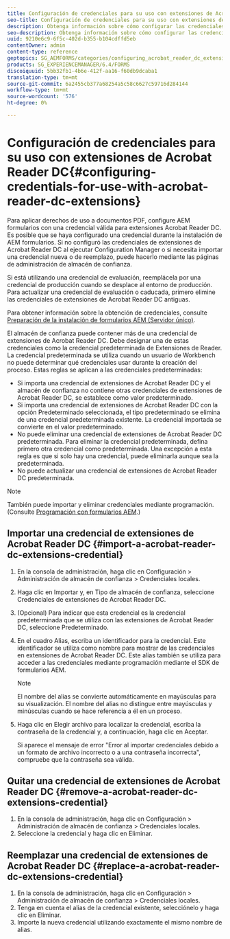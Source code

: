 ```yaml
---
title: Configuración de credenciales para su uso con extensiones de Acrobat Reader DC
seo-title: Configuración de credenciales para su uso con extensiones de Acrobat Reader DC
description: Obtenga información sobre cómo configurar las credenciales para usarlas con extensiones de Acrobat Reader DC.
seo-description: Obtenga información sobre cómo configurar las credenciales para usarlas con extensiones de Acrobat Reader DC.
uuid: 9210e6c9-6f5c-402d-b355-b104cdffd5eb
contentOwner: admin
content-type: reference
geptopics: SG_AEMFORMS/categories/configuring_acrobat_reader_dc_extensions
products: SG_EXPERIENCEMANAGER/6.4/FORMS
discoiquuid: 5bb32fb1-4b6e-412f-aa16-f60db9dcaba1
translation-type: tm+mt
source-git-commit: 6a2455cb377a68254a5c58c6627c59716d284144
workflow-type: tm+mt
source-wordcount: '576'
ht-degree: 0%

---
```



# Configuración de credenciales para su uso con extensiones de Acrobat Reader DC{#configuring-credentials-for-use-with-acrobat-reader-dc-extensions}

Para aplicar derechos de uso a documentos PDF, configure AEM formularios con una credencial válida para extensiones Acrobat Reader DC. Es posible que se haya configurado una credencial durante la instalación de AEM formularios. Si no configuró las credenciales de extensiones de Acrobat Reader DC al ejecutar Configuration Manager o si necesita importar una credencial nueva o de reemplazo, puede hacerlo mediante las páginas de administración de almacén de confianza.

Si está utilizando una credencial de evaluación, reemplácela por una credencial de producción cuando se desplace al entorno de producción. Para actualizar una credencial de evaluación o caducada, primero elimine las credenciales de extensiones de Acrobat Reader DC antiguas.

Para obtener información sobre la obtención de credenciales, consulte [Preparación de la instalación de formularios AEM (Servidor único)](https://www.adobe.com/go/learn_aemforms_prepareInstallsingle_63).

El almacén de confianza puede contener más de una credencial de extensiones de Acrobat Reader DC. Debe designar una de estas credenciales como la credencial predeterminada de Extensiones de Reader. La credencial predeterminada se utiliza cuando un usuario de Workbench no puede determinar qué credenciales usar durante la creación del proceso. Estas reglas se aplican a las credenciales predeterminadas:

* Si importa una credencial de extensiones de Acrobat Reader DC y el almacén de confianza no contiene otras credenciales de extensiones de Acrobat Reader DC, se establece como valor predeterminado.
* Si importa una credencial de extensiones de Acrobat Reader DC con la opción Predeterminado seleccionada, el tipo predeterminado se elimina de una credencial predeterminada existente. La credencial importada se convierte en el valor predeterminado.
* No puede eliminar una credencial de extensiones de Acrobat Reader DC predeterminada. Para eliminar la credencial predeterminada, defina primero otra credencial como predeterminada. Una excepción a esta regla es que si solo hay una credencial, puede eliminarla aunque sea la predeterminada.
* No puede actualizar una credencial de extensiones de Acrobat Reader DC predeterminada.

>[!NOTE]
>
>También puede importar y eliminar credenciales mediante programación. (Consulte [Programación con formularios AEM](https://www.adobe.com/go/learn_aemforms_programming_63).)

## Importar una credencial de extensiones de Acrobat Reader DC {#import-a-acrobat-reader-dc-extensions-credential}

1. En la consola de administración, haga clic en Configuración > Administración de almacén de confianza > Credenciales locales.
1. Haga clic en Importar y, en Tipo de almacén de confianza, seleccione Credenciales de extensiones de Acrobat Reader DC.
1. (Opcional) Para indicar que esta credencial es la credencial predeterminada que se utiliza con las extensiones de Acrobat Reader DC, seleccione Predeterminado.
1. En el cuadro Alias, escriba un identificador para la credencial. Este identificador se utiliza como nombre para mostrar de las credenciales en extensiones de Acrobat Reader DC. Este alias también se utiliza para acceder a las credenciales mediante programación mediante el SDK de formularios AEM.

   >[!NOTE]
   >
   >El nombre del alias se convierte automáticamente en mayúsculas para su visualización. El nombre del alias no distingue entre mayúsculas y minúsculas cuando se hace referencia a él en un proceso.

1. Haga clic en Elegir archivo para localizar la credencial, escriba la contraseña de la credencial y, a continuación, haga clic en Aceptar.

   Si aparece el mensaje de error &quot;Error al importar credenciales debido a un formato de archivo incorrecto o a una contraseña incorrecta&quot;, compruebe que la contraseña sea válida.

## Quitar una credencial de extensiones de Acrobat Reader DC {#remove-a-acrobat-reader-dc-extensions-credential}

1. En la consola de administración, haga clic en Configuración > Administración de almacén de confianza > Credenciales locales.
1. Seleccione la credencial y haga clic en Eliminar.

## Reemplazar una credencial de extensiones de Acrobat Reader DC {#replace-a-acrobat-reader-dc-extensions-credential}

1. En la consola de administración, haga clic en Configuración > Administración de almacén de confianza > Credenciales locales.
1. Tenga en cuenta el alias de la credencial existente, selecciónelo y haga clic en Eliminar.
1. Importe la nueva credencial utilizando exactamente el mismo nombre de alias.

